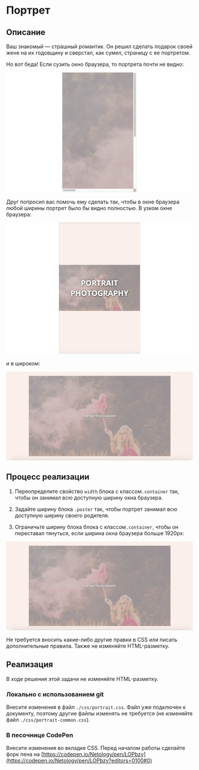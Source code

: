 # Портрет

## Описание

Ваш знакомый — страшный романтик. Он решил сделать подарок своей жене на их годовщину и сверстал, как сумел, страницу с ее портретом.

Но вот беда! Если сузить окно браузера, то портрета почти не видно:

![Can't see portrait on a small screen](../../sources/fluid-images-portrait-scroll.png)

Друг попросил вас помочь ему сделать так, чтобы в окне браузера любой ширины портрет было бы видно полностью. В узком окне браузера:

![Portrait on a small screen](../../sources/fluid-images-portrait-target-small.png)

и в широком:

![Portrait on a wide screen](../../sources/fluid-images-portrait-target-widescreen.jpg)

## Процесс реализации

1. Переопределите свойство `width` блока с классом`.container` так, чтобы он занимал всю доступную ширину окна браузера.

2. Задайте ширину блока `.poster` так, чтобы портрет занимал всю доступную ширину своего родителя.

3. Ограничьте ширину блока блока с классом`.container`, чтобы он переставал тянуться, если ширина окна браузера больше 1920px:

![Portrait on a wide screen](../../sources/fluid-images-portrait-target-widescreen.jpg)

Не требуется вносить какие-либо другие правки в CSS или писать дополнительные правила. Также не изменяйте HTML-разметку.

## Реализация

В ходе решения этой задачи не изменяйте HTML-разметку.

### Локально с использованием git

Внесите изменения в файл `./css/portrait.css`. Файл уже подключен к документу, поэтому другие файлы изменять не требуется (не изменяйте файл `./css/portrait-common.css`).

### В песочнице CodePen

Внесите изменения во вкладке CSS. Перед началом работы сделайте форк пена на [https://codepen.io/Netology/pen/LOPbzy](https://codepen.io/Netology/pen/LOPbzy?editors=0100#0)
